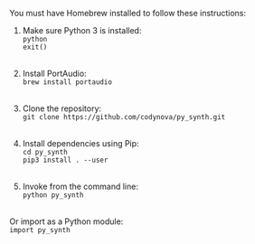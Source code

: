 You must have Homebrew installed to follow these instructions:

1. Make sure Python 3 is installed:<br>
    `python`<br>
    `exit()`<br><br>

2. Install PortAudio:<br>
    `brew install portaudio`<br><br>

3. Clone the repository:<br>
    `git clone https://github.com/codynova/py_synth.git`<br><br>

4. Install dependencies using Pip:<br>
    `cd py_synth`<br>
    `pip3 install . --user`<br><br>

5. Invoke from the command line:<br>
`python py_synth`<br><br>

Or import as a Python module:<br>
    `import py_synth`<br><br>